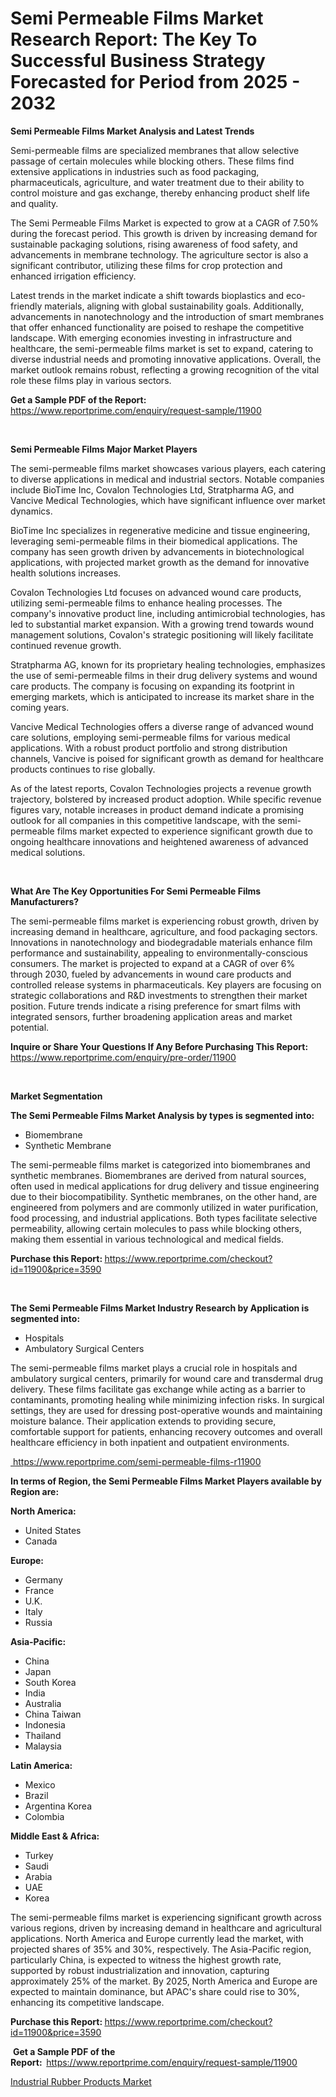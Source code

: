 <p><h1>Semi Permeable Films Market Research Report: The Key To Successful Business Strategy Forecasted for Period from 2025 - 2032</h1></p><p><strong>Semi Permeable Films Market Analysis and Latest Trends</strong></p>
<p><p>Semi-permeable films are specialized membranes that allow selective passage of certain molecules while blocking others. These films find extensive applications in industries such as food packaging, pharmaceuticals, agriculture, and water treatment due to their ability to control moisture and gas exchange, thereby enhancing product shelf life and quality.</p><p>The Semi Permeable Films Market is expected to grow at a CAGR of 7.50% during the forecast period. This growth is driven by increasing demand for sustainable packaging solutions, rising awareness of food safety, and advancements in membrane technology. The agriculture sector is also a significant contributor, utilizing these films for crop protection and enhanced irrigation efficiency.</p><p>Latest trends in the market indicate a shift towards bioplastics and eco-friendly materials, aligning with global sustainability goals. Additionally, advancements in nanotechnology and the introduction of smart membranes that offer enhanced functionality are poised to reshape the competitive landscape. With emerging economies investing in infrastructure and healthcare, the semi-permeable films market is set to expand, catering to diverse industrial needs and promoting innovative applications. Overall, the market outlook remains robust, reflecting a growing recognition of the vital role these films play in various sectors.</p></p>
<p><strong>Get a Sample PDF of the Report:&nbsp;</strong> <a href="https://www.reportprime.com/enquiry/request-sample/11900?utm_campaign=2643&utm_medium=2&utm_source=Github&utm_content=ia&utm_term=17032025&utm_id=semi-permeable-films">https://www.reportprime.com/enquiry/request-sample/11900</a></p>
<p>&nbsp;</p>
<p><strong>Semi Permeable Films Major Market Players</strong></p>
<p><p>The semi-permeable films market showcases various players, each catering to diverse applications in medical and industrial sectors. Notable companies include BioTime Inc, Covalon Technologies Ltd, Stratpharma AG, and Vancive Medical Technologies, which have significant influence over market dynamics.</p><p>BioTime Inc specializes in regenerative medicine and tissue engineering, leveraging semi-permeable films in their biomedical applications. The company has seen growth driven by advancements in biotechnological applications, with projected market growth as the demand for innovative health solutions increases.</p><p>Covalon Technologies Ltd focuses on advanced wound care products, utilizing semi-permeable films to enhance healing processes. The company's innovative product line, including antimicrobial technologies, has led to substantial market expansion. With a growing trend towards wound management solutions, Covalon's strategic positioning will likely facilitate continued revenue growth.</p><p>Stratpharma AG, known for its proprietary healing technologies, emphasizes the use of semi-permeable films in their drug delivery systems and wound care products. The company is focusing on expanding its footprint in emerging markets, which is anticipated to increase its market share in the coming years.</p><p>Vancive Medical Technologies offers a diverse range of advanced wound care solutions, employing semi-permeable films for various medical applications. With a robust product portfolio and strong distribution channels, Vancive is poised for significant growth as demand for healthcare products continues to rise globally.</p><p>As of the latest reports, Covalon Technologies projects a revenue growth trajectory, bolstered by increased product adoption. While specific revenue figures vary, notable increases in product demand indicate a promising outlook for all companies in this competitive landscape, with the semi-permeable films market expected to experience significant growth due to ongoing healthcare innovations and heightened awareness of advanced medical solutions.</p></p>
<p>&nbsp;</p>
<p><strong>What Are The Key Opportunities For Semi Permeable Films Manufacturers?</strong></p>
<p><p>The semi-permeable films market is experiencing robust growth, driven by increasing demand in healthcare, agriculture, and food packaging sectors. Innovations in nanotechnology and biodegradable materials enhance film performance and sustainability, appealing to environmentally-conscious consumers. The market is projected to expand at a CAGR of over 6% through 2030, fueled by advancements in wound care products and controlled release systems in pharmaceuticals. Key players are focusing on strategic collaborations and R&D investments to strengthen their market position. Future trends indicate a rising preference for smart films with integrated sensors, further broadening application areas and market potential.</p></p>
<p><strong>Inquire or Share Your Questions If Any Before Purchasing This Report:</strong> <a href="https://www.reportprime.com/enquiry/pre-order/11900?utm_campaign=2643&utm_medium=2&utm_source=Github&utm_content=ia&utm_term=17032025&utm_id=semi-permeable-films">https://www.reportprime.com/enquiry/pre-order/11900</a></p>
<p>&nbsp;</p>
<p><strong>Market Segmentation</strong></p>
<p><strong>The Semi Permeable Films Market Analysis by types is segmented into:</strong></p>
<p><ul><li>Biomembrane</li><li>Synthetic Membrane</li></ul></p>
<p><p>The semi-permeable films market is categorized into biomembranes and synthetic membranes. Biomembranes are derived from natural sources, often used in medical applications for drug delivery and tissue engineering due to their biocompatibility. Synthetic membranes, on the other hand, are engineered from polymers and are commonly utilized in water purification, food processing, and industrial applications. Both types facilitate selective permeability, allowing certain molecules to pass while blocking others, making them essential in various technological and medical fields.</p></p>
<p><strong>Purchase this Report:&nbsp;</strong><a href="https://www.reportprime.com/checkout?id=11900&price=3590&utm_campaign=2643&utm_medium=2&utm_source=Github&utm_content=ia&utm_term=17032025&utm_id=semi-permeable-films">https://www.reportprime.com/checkout?id=11900&price=3590</a></p>
<p>&nbsp;</p>
<p><strong>The Semi Permeable Films Market Industry Research by Application is segmented into:</strong></p>
<p><ul><li>Hospitals</li><li>Ambulatory Surgical Centers</li></ul></p>
<p><p>The semi-permeable films market plays a crucial role in hospitals and ambulatory surgical centers, primarily for wound care and transdermal drug delivery. These films facilitate gas exchange while acting as a barrier to contaminants, promoting healing while minimizing infection risks. In surgical settings, they are used for dressing post-operative wounds and maintaining moisture balance. Their application extends to providing secure, comfortable support for patients, enhancing recovery outcomes and overall healthcare efficiency in both inpatient and outpatient environments.</p></p>
<p><a href="https://www.reportprime.com/semi-permeable-films-r11900?utm_campaign=2643&utm_medium=2&utm_source=Github&utm_content=ia&utm_term=17032025&utm_id=semi-permeable-films">&nbsp;https://www.reportprime.com/semi-permeable-films-r11900</a></p>
<p><strong>In terms of Region, the Semi Permeable Films Market Players available by Region are:</strong></p>
<p>
    <p> <strong> North America: </strong>
        <ul>
            <li>United States</li>
            <li>Canada</li>
        </ul>
        </p> 
    <p> <strong> Europe: </strong>
        <ul>
            <li>Germany</li>
            <li>France</li>
            <li>U.K.</li>
            <li>Italy</li>
            <li>Russia</li>
        </ul>
        </p> 
    <p> <strong> Asia-Pacific: </strong>
        <ul>
            <li>China</li>
            <li>Japan</li>
            <li>South Korea</li>
            <li>India</li>
            <li>Australia</li>
            <li>China Taiwan</li>
            <li>Indonesia</li>
            <li>Thailand</li>
            <li>Malaysia</li>
        </ul>
        </p> 
    <p> <strong> Latin America: </strong>
        <ul>
            <li>Mexico</li>
            <li>Brazil</li>
            <li>Argentina Korea</li>
            <li>Colombia</li>
        </ul>
        </p> 
    <p> <strong> Middle East & Africa: </strong>
        <ul>
            <li>Turkey</li>
            <li>Saudi</li>
            <li>Arabia</li>
            <li>UAE</li>
            <li>Korea</li>
        </ul>
    </p>
    </p>
<p><p>The semi-permeable films market is experiencing significant growth across various regions, driven by increasing demand in healthcare and agricultural applications. North America and Europe currently lead the market, with projected shares of 35% and 30%, respectively. The Asia-Pacific region, particularly China, is expected to witness the highest growth rate, supported by robust industrialization and innovation, capturing approximately 25% of the market. By 2025, North America and Europe are expected to maintain dominance, but APAC's share could rise to 30%, enhancing its competitive landscape.</p></p>
<p><strong>Purchase this Report: </strong><a href="https://www.reportprime.com/checkout?id=11900&price=3590&utm_campaign=2643&utm_medium=2&utm_source=Github&utm_content=ia&utm_term=17032025&utm_id=semi-permeable-films">https://www.reportprime.com/checkout?id=11900&price=3590</a></p>
<p>&nbsp;<strong>Get a Sample PDF of the Report:&nbsp;&nbsp;</strong><a href="https://www.reportprime.com/enquiry/request-sample/11900?utm_campaign=2643&utm_medium=2&utm_source=Github&utm_content=ia&utm_term=17032025&utm_id=semi-permeable-films">https://www.reportprime.com/enquiry/request-sample/11900</a></p>
<p><strong></strong></p>
<p><p><a href="https://github.com/krinerstormy331/Market-Research-Report-List-1/blob/main/industrial-rubber-products-market.md?utm_campaign=2643&utm_medium=2&utm_source=Github&utm_content=ia&utm_term=17032025&utm_id=semi-permeable-films">Industrial Rubber Products Market</a></p></p>